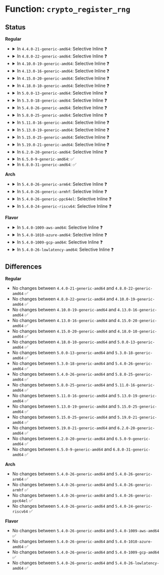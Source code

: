 # Function: <code>crypto_register_rng</code>

## Status
<b>Regular</b>
<ul>
<li>
<details>
<summary>In <code>4.4.0-21-generic-amd64</code>: Selective Inline ❓</summary>

```c
int crypto_register_rng(struct rng_alg * alg)
```

```json
{
  "name": "crypto_register_rng",
  "collision_type": "Unique Global",
  "inline_type": "Selective",
  "funcs": [
    {
      "addr": 18446744071582694704,
      "name": "crypto_register_rng",
      "external": true,
      "loc": "crypto/rng.c:185",
      "file": "crypto/rng.c",
      "inline": "not declared, inlined",
      "caller_inline": [
        "crypto/rng.c:crypto_register_rngs"
      ],
      "caller_func": []
    }
  ],
  "symbols": [
    {
      "addr": 18446744071582694704,
      "name": "crypto_register_rng",
      "section": ".text",
      "bind": "STB_GLOBAL",
      "size": 61
    }
  ]
}
```
</details>
</li>
<li>
<details>
<summary>In <code>4.8.0-22-generic-amd64</code>: Selective Inline ❓</summary>

```c
int crypto_register_rng(struct rng_alg * alg)
```

```json
{
  "name": "crypto_register_rng",
  "collision_type": "Unique Global",
  "inline_type": "Selective",
  "funcs": [
    {
      "addr": 18446744071582955002,
      "name": "crypto_register_rng",
      "external": true,
      "loc": "crypto/rng.c:185",
      "file": "crypto/rng.c",
      "inline": "not declared, inlined",
      "caller_inline": [
        "crypto/rng.c:crypto_register_rngs"
      ],
      "caller_func": [
        "crypto/jitterentropy-kcapi.c:jent_mod_init"
      ]
    }
  ],
  "symbols": [
    {
      "addr": 18446744071582954880,
      "name": "crypto_register_rng",
      "section": ".text",
      "bind": "STB_GLOBAL",
      "size": 61
    }
  ]
}
```
</details>
</li>
<li>
<details>
<summary>In <code>4.10.0-19-generic-amd64</code>: Selective Inline ❓</summary>

```c
int crypto_register_rng(struct rng_alg * alg)
```

```json
{
  "name": "crypto_register_rng",
  "collision_type": "Unique Global",
  "inline_type": "Selective",
  "funcs": [
    {
      "addr": 18446744071583059274,
      "name": "crypto_register_rng",
      "external": true,
      "loc": "crypto/rng.c:185",
      "file": "crypto/rng.c",
      "inline": "not declared, inlined",
      "caller_inline": [
        "crypto/rng.c:crypto_register_rngs"
      ],
      "caller_func": [
        "crypto/jitterentropy-kcapi.c:jent_mod_init"
      ]
    }
  ],
  "symbols": [
    {
      "addr": 18446744071583059152,
      "name": "crypto_register_rng",
      "section": ".text",
      "bind": "STB_GLOBAL",
      "size": 61
    }
  ]
}
```
</details>
</li>
<li>
<details>
<summary>In <code>4.13.0-16-generic-amd64</code>: Selective Inline ❓</summary>

```c
int crypto_register_rng(struct rng_alg * alg)
```

```json
{
  "name": "crypto_register_rng",
  "collision_type": "Unique Global",
  "inline_type": "Selective",
  "funcs": [
    {
      "addr": 18446744071583114414,
      "name": "crypto_register_rng",
      "external": true,
      "loc": "crypto/rng.c:181",
      "file": "crypto/rng.c",
      "inline": "not declared, inlined",
      "caller_inline": [
        "crypto/rng.c:crypto_register_rngs"
      ],
      "caller_func": [
        "crypto/jitterentropy-kcapi.c:jent_mod_init"
      ]
    }
  ],
  "symbols": [
    {
      "addr": 18446744071583114288,
      "name": "crypto_register_rng",
      "section": ".text",
      "bind": "STB_GLOBAL",
      "size": 61
    }
  ]
}
```
</details>
</li>
<li>
<details>
<summary>In <code>4.15.0-20-generic-amd64</code>: Selective Inline ❓</summary>

```c
int crypto_register_rng(struct rng_alg * alg)
```

```json
{
  "name": "crypto_register_rng",
  "collision_type": "Unique Global",
  "inline_type": "Selective",
  "funcs": [
    {
      "addr": 18446744071583288382,
      "name": "crypto_register_rng",
      "external": true,
      "loc": "crypto/rng.c:183",
      "file": "crypto/rng.c",
      "inline": "not declared, inlined",
      "caller_inline": [
        "crypto/rng.c:crypto_register_rngs"
      ],
      "caller_func": [
        "crypto/jitterentropy-kcapi.c:jent_mod_init"
      ]
    }
  ],
  "symbols": [
    {
      "addr": 18446744071583288256,
      "name": "crypto_register_rng",
      "section": ".text",
      "bind": "STB_GLOBAL",
      "size": 61
    }
  ]
}
```
</details>
</li>
<li>
<details>
<summary>In <code>4.18.0-10-generic-amd64</code>: Selective Inline ❓</summary>

```c
int crypto_register_rng(struct rng_alg * alg)
```

```json
{
  "name": "crypto_register_rng",
  "collision_type": "Unique Global",
  "inline_type": "Selective",
  "funcs": [
    {
      "addr": 18446744071583496814,
      "name": "crypto_register_rng",
      "external": true,
      "loc": "crypto/rng.c:183",
      "file": "crypto/rng.c",
      "inline": "not declared, inlined",
      "caller_inline": [
        "crypto/rng.c:crypto_register_rngs"
      ],
      "caller_func": [
        "crypto/jitterentropy-kcapi.c:jent_mod_init"
      ]
    }
  ],
  "symbols": [
    {
      "addr": 18446744071583496688,
      "name": "crypto_register_rng",
      "section": ".text",
      "bind": "STB_GLOBAL",
      "size": 61
    }
  ]
}
```
</details>
</li>
<li>
<details>
<summary>In <code>5.0.0-13-generic-amd64</code>: Selective Inline ❓</summary>

```c
int crypto_register_rng(struct rng_alg * alg)
```

```json
{
  "name": "crypto_register_rng",
  "collision_type": "Unique Global",
  "inline_type": "Selective",
  "funcs": [
    {
      "addr": 18446744071583618126,
      "name": "crypto_register_rng",
      "external": true,
      "loc": "crypto/rng.c:182",
      "file": "crypto/rng.c",
      "inline": "not declared, inlined",
      "caller_inline": [
        "crypto/rng.c:crypto_register_rngs"
      ],
      "caller_func": [
        "crypto/jitterentropy-kcapi.c:jent_mod_init"
      ]
    }
  ],
  "symbols": [
    {
      "addr": 18446744071583618000,
      "name": "crypto_register_rng",
      "section": ".text",
      "bind": "STB_GLOBAL",
      "size": 61
    }
  ]
}
```
</details>
</li>
<li>
<details>
<summary>In <code>5.3.0-18-generic-amd64</code>: Selective Inline ❓</summary>

```c
int crypto_register_rng(struct rng_alg * alg)
```

```json
{
  "name": "crypto_register_rng",
  "collision_type": "Unique Global",
  "inline_type": "Selective",
  "funcs": [
    {
      "addr": 18446744071583804909,
      "name": "crypto_register_rng",
      "external": true,
      "loc": "crypto/rng.c:177",
      "file": "crypto/rng.c",
      "inline": "not declared, inlined",
      "caller_inline": [
        "crypto/rng.c:crypto_register_rngs"
      ],
      "caller_func": [
        "crypto/jitterentropy-kcapi.c:jent_mod_init"
      ]
    }
  ],
  "symbols": [
    {
      "addr": 18446744071583804752,
      "name": "crypto_register_rng",
      "section": ".text",
      "bind": "STB_GLOBAL",
      "size": 61
    }
  ]
}
```
</details>
</li>
<li>
<details>
<summary>In <code>5.4.0-26-generic-amd64</code>: Selective Inline ❓</summary>

```c
int crypto_register_rng(struct rng_alg * alg)
```

```json
{
  "name": "crypto_register_rng",
  "collision_type": "Unique Global",
  "inline_type": "Selective",
  "funcs": [
    {
      "addr": 18446744071583906749,
      "name": "crypto_register_rng",
      "external": true,
      "loc": "crypto/rng.c:177",
      "file": "crypto/rng.c",
      "inline": "not declared, inlined",
      "caller_inline": [
        "crypto/rng.c:crypto_register_rngs"
      ],
      "caller_func": [
        "crypto/jitterentropy-kcapi.c:jent_mod_init"
      ]
    }
  ],
  "symbols": [
    {
      "addr": 18446744071583906592,
      "name": "crypto_register_rng",
      "section": ".text",
      "bind": "STB_GLOBAL",
      "size": 61
    }
  ]
}
```
</details>
</li>
<li>
<details>
<summary>In <code>5.8.0-25-generic-amd64</code>: Selective Inline ❓</summary>

```c
int crypto_register_rng(struct rng_alg * alg)
```

```json
{
  "name": "crypto_register_rng",
  "collision_type": "Unique Global",
  "inline_type": "Selective",
  "funcs": [
    {
      "addr": 18446744071584296355,
      "name": "crypto_register_rng",
      "external": true,
      "loc": "crypto/rng.c:181",
      "file": "crypto/rng.c",
      "inline": "not declared, inlined",
      "caller_inline": [
        "crypto/rng.c:crypto_register_rngs"
      ],
      "caller_func": [
        "crypto/jitterentropy-kcapi.c:jent_mod_init"
      ]
    }
  ],
  "symbols": [
    {
      "addr": 18446744071584296096,
      "name": "crypto_register_rng",
      "section": ".text",
      "bind": "STB_GLOBAL",
      "size": 61
    }
  ]
}
```
</details>
</li>
<li>
<details>
<summary>In <code>5.11.0-16-generic-amd64</code>: Selective Inline ❓</summary>

```c
int crypto_register_rng(struct rng_alg * alg)
```

```json
{
  "name": "crypto_register_rng",
  "collision_type": "Unique Global",
  "inline_type": "Selective",
  "funcs": [
    {
      "addr": 18446744071584414995,
      "name": "crypto_register_rng",
      "external": true,
      "loc": "crypto/rng.c:181",
      "file": "crypto/rng.c",
      "inline": "not declared, inlined",
      "caller_inline": [
        "crypto/rng.c:crypto_register_rngs"
      ],
      "caller_func": [
        "crypto/jitterentropy-kcapi.c:jent_mod_init"
      ]
    }
  ],
  "symbols": [
    {
      "addr": 18446744071584414736,
      "name": "crypto_register_rng",
      "section": ".text",
      "bind": "STB_GLOBAL",
      "size": 61
    }
  ]
}
```
</details>
</li>
<li>
<details>
<summary>In <code>5.13.0-19-generic-amd64</code>: Selective Inline ❓</summary>

```c
int crypto_register_rng(struct rng_alg * alg)
```

```json
{
  "name": "crypto_register_rng",
  "collision_type": "Unique Global",
  "inline_type": "Selective",
  "funcs": [
    {
      "addr": 18446744071584450243,
      "name": "crypto_register_rng",
      "external": true,
      "loc": "crypto/rng.c:177",
      "file": "crypto/rng.c",
      "inline": "not declared, inlined",
      "caller_inline": [
        "crypto/rng.c:crypto_register_rngs"
      ],
      "caller_func": [
        "crypto/jitterentropy-kcapi.c:jent_mod_init"
      ]
    }
  ],
  "symbols": [
    {
      "addr": 18446744071584450048,
      "name": "crypto_register_rng",
      "section": ".text",
      "bind": "STB_GLOBAL",
      "size": 61
    }
  ]
}
```
</details>
</li>
<li>
<details>
<summary>In <code>5.15.0-25-generic-amd64</code>: Selective Inline ❓</summary>

```c
int crypto_register_rng(struct rng_alg * alg)
```

```json
{
  "name": "crypto_register_rng",
  "collision_type": "Unique Global",
  "inline_type": "Selective",
  "funcs": [
    {
      "addr": 18446744071584848243,
      "name": "crypto_register_rng",
      "external": true,
      "loc": "crypto/rng.c:177",
      "file": "crypto/rng.c",
      "inline": "not declared, inlined",
      "caller_inline": [
        "crypto/rng.c:crypto_register_rngs"
      ],
      "caller_func": [
        "crypto/jitterentropy-kcapi.c:jent_mod_init"
      ]
    }
  ],
  "symbols": [
    {
      "addr": 18446744071584848048,
      "name": "crypto_register_rng",
      "section": ".text",
      "bind": "STB_GLOBAL",
      "size": 61
    }
  ]
}
```
</details>
</li>
<li>
<details>
<summary>In <code>5.19.0-21-generic-amd64</code>: Selective Inline ❓</summary>

```c
int crypto_register_rng(struct rng_alg * alg)
```

```json
{
  "name": "crypto_register_rng",
  "collision_type": "Unique Global",
  "inline_type": "Selective",
  "funcs": [
    {
      "addr": 18446744071585541923,
      "name": "crypto_register_rng",
      "external": true,
      "loc": "crypto/rng.c:177",
      "file": "crypto/rng.c",
      "inline": "not declared, inlined",
      "caller_inline": [
        "crypto/rng.c:crypto_register_rngs"
      ],
      "caller_func": [
        "crypto/jitterentropy-kcapi.c:jent_mod_init"
      ]
    }
  ],
  "symbols": [
    {
      "addr": 18446744071585541680,
      "name": "crypto_register_rng",
      "section": ".text",
      "bind": "STB_GLOBAL",
      "size": 77
    }
  ]
}
```
</details>
</li>
<li>
<details>
<summary>In <code>6.2.0-20-generic-amd64</code>: Selective Inline ❓</summary>

```c
int crypto_register_rng(struct rng_alg * alg)
```

```json
{
  "name": "crypto_register_rng",
  "collision_type": "Unique Global",
  "inline_type": "Selective",
  "funcs": [
    {
      "addr": 18446744071586304339,
      "name": "crypto_register_rng",
      "external": true,
      "loc": "crypto/rng.c:177",
      "file": "crypto/rng.c",
      "inline": "not declared, inlined",
      "caller_inline": [
        "crypto/rng.c:crypto_register_rngs"
      ],
      "caller_func": [
        "crypto/jitterentropy-kcapi.c:jent_mod_init"
      ]
    }
  ],
  "symbols": [
    {
      "addr": 18446744071586304048,
      "name": "crypto_register_rng",
      "section": ".text",
      "bind": "STB_GLOBAL",
      "size": 77
    }
  ]
}
```
</details>
</li>
<li>
<details>
<summary>In <code>6.5.0-9-generic-amd64</code>: ✅</summary>

```c
int crypto_register_rng(struct rng_alg * alg)
```

```json
{
  "name": "crypto_register_rng",
  "collision_type": "Unique Global",
  "inline_type": "No",
  "funcs": [
    {
      "addr": 18446744071586547840,
      "name": "crypto_register_rng",
      "external": true,
      "loc": "crypto/rng.c:200",
      "file": "crypto/rng.c",
      "inline": "seen, unknown",
      "caller_inline": [],
      "caller_func": [
        "crypto/rng.c:crypto_register_rngs",
        "crypto/jitterentropy-kcapi.c:jent_mod_init"
      ]
    }
  ],
  "symbols": [
    {
      "addr": 18446744071586547840,
      "name": "crypto_register_rng",
      "section": ".text",
      "bind": "STB_GLOBAL",
      "size": 113
    }
  ]
}
```
</details>
</li>
<li>
<details>
<summary>In <code>6.8.0-31-generic-amd64</code>: ✅</summary>

```c
int crypto_register_rng(struct rng_alg * alg)
```

```json
{
  "name": "crypto_register_rng",
  "collision_type": "Unique Global",
  "inline_type": "No",
  "funcs": [
    {
      "addr": 18446744071586817920,
      "name": "crypto_register_rng",
      "external": true,
      "loc": "crypto/rng.c:200",
      "file": "crypto/rng.c",
      "inline": "seen, unknown",
      "caller_inline": [],
      "caller_func": [
        "crypto/rng.c:crypto_register_rngs",
        "crypto/jitterentropy-kcapi.c:jent_mod_init"
      ]
    }
  ],
  "symbols": [
    {
      "addr": 18446744071586817920,
      "name": "crypto_register_rng",
      "section": ".text",
      "bind": "STB_GLOBAL",
      "size": 113
    }
  ]
}
```
</details>
</li>
</ul>
<b>Arch</b>
<ul>
<li>
<details>
<summary>In <code>5.4.0-26-generic-arm64</code>: Selective Inline ❓</summary>

```c
int crypto_register_rng(struct rng_alg * alg)
```

```json
{
  "name": "crypto_register_rng",
  "collision_type": "Unique Global",
  "inline_type": "Selective",
  "funcs": [
    {
      "addr": 18446603336495728212,
      "name": "crypto_register_rng",
      "external": true,
      "loc": "crypto/rng.c:177",
      "file": "crypto/rng.c",
      "inline": "not declared, inlined",
      "caller_inline": [
        "crypto/rng.c:crypto_register_rngs"
      ],
      "caller_func": [
        "crypto/jitterentropy-kcapi.c:jent_mod_init"
      ]
    }
  ],
  "symbols": [
    {
      "addr": 18446603336495727992,
      "name": "crypto_register_rng",
      "section": ".text",
      "bind": "STB_GLOBAL",
      "size": 92
    }
  ]
}
```
</details>
</li>
<li>
<details>
<summary>In <code>5.4.0-26-generic-armhf</code>: Selective Inline ❓</summary>

```c
int crypto_register_rng(struct rng_alg * alg)
```

```json
{
  "name": "crypto_register_rng",
  "collision_type": "Unique Global",
  "inline_type": "Selective",
  "funcs": [
    {
      "addr": 3229081660,
      "name": "crypto_register_rng",
      "external": true,
      "loc": "crypto/rng.c:177",
      "file": "crypto/rng.c",
      "inline": "not declared, inlined",
      "caller_inline": [
        "crypto/rng.c:crypto_register_rngs"
      ],
      "caller_func": [
        "crypto/jitterentropy-kcapi.c:jent_mod_init"
      ]
    }
  ],
  "symbols": [
    {
      "addr": 3229081480,
      "name": "crypto_register_rng",
      "section": ".text",
      "bind": "STB_GLOBAL",
      "size": 84
    }
  ]
}
```
</details>
</li>
<li>
<details>
<summary>In <code>5.4.0-26-generic-ppc64el</code>: Selective Inline ❓</summary>

```c
int crypto_register_rng(struct rng_alg * alg)
```

```json
{
  "name": "crypto_register_rng",
  "collision_type": "Unique Global",
  "inline_type": "Selective",
  "funcs": [
    {
      "addr": 13835058055289882936,
      "name": "crypto_register_rng",
      "external": true,
      "loc": "crypto/rng.c:177",
      "file": "crypto/rng.c",
      "inline": "not declared, inlined",
      "caller_inline": [
        "crypto/rng.c:crypto_register_rngs"
      ],
      "caller_func": [
        "crypto/jitterentropy-kcapi.c:jent_mod_init"
      ]
    }
  ],
  "symbols": [
    {
      "addr": 13835058055289882640,
      "name": "crypto_register_rng",
      "section": ".text",
      "bind": "STB_GLOBAL",
      "size": 120
    }
  ]
}
```
</details>
</li>
<li>
<details>
<summary>In <code>5.4.0-24-generic-riscv64</code>: Selective Inline ❓</summary>

```c
int crypto_register_rng(struct rng_alg * alg)
```

```json
{
  "name": "crypto_register_rng",
  "collision_type": "Unique Global",
  "inline_type": "Selective",
  "funcs": [
    {
      "addr": 18446743936274879184,
      "name": "crypto_register_rng",
      "external": true,
      "loc": "crypto/rng.c:177",
      "file": "crypto/rng.c",
      "inline": "not declared, inlined",
      "caller_inline": [
        "crypto/rng.c:crypto_register_rngs"
      ],
      "caller_func": [
        "crypto/jitterentropy-kcapi.c:jent_mod_init"
      ]
    }
  ],
  "symbols": [
    {
      "addr": 18446743936274879014,
      "name": "crypto_register_rng",
      "section": ".text",
      "bind": "STB_GLOBAL",
      "size": 80
    }
  ]
}
```
</details>
</li>
</ul>
<b>Flavor</b>
<ul>
<li>
<details>
<summary>In <code>5.4.0-1009-aws-amd64</code>: Selective Inline ❓</summary>

```c
int crypto_register_rng(struct rng_alg * alg)
```

```json
{
  "name": "crypto_register_rng",
  "collision_type": "Unique Global",
  "inline_type": "Selective",
  "funcs": [
    {
      "addr": 18446744071583875485,
      "name": "crypto_register_rng",
      "external": true,
      "loc": "crypto/rng.c:177",
      "file": "crypto/rng.c",
      "inline": "not declared, inlined",
      "caller_inline": [
        "crypto/rng.c:crypto_register_rngs"
      ],
      "caller_func": [
        "crypto/jitterentropy-kcapi.c:jent_mod_init"
      ]
    }
  ],
  "symbols": [
    {
      "addr": 18446744071583875328,
      "name": "crypto_register_rng",
      "section": ".text",
      "bind": "STB_GLOBAL",
      "size": 61
    }
  ]
}
```
</details>
</li>
<li>
<details>
<summary>In <code>5.4.0-1010-azure-amd64</code>: Selective Inline ❓</summary>

```c
int crypto_register_rng(struct rng_alg * alg)
```

```json
{
  "name": "crypto_register_rng",
  "collision_type": "Unique Global",
  "inline_type": "Selective",
  "funcs": [
    {
      "addr": 18446744071583812541,
      "name": "crypto_register_rng",
      "external": true,
      "loc": "crypto/rng.c:177",
      "file": "crypto/rng.c",
      "inline": "not declared, inlined",
      "caller_inline": [
        "crypto/rng.c:crypto_register_rngs"
      ],
      "caller_func": [
        "crypto/jitterentropy-kcapi.c:jent_mod_init"
      ]
    }
  ],
  "symbols": [
    {
      "addr": 18446744071583812384,
      "name": "crypto_register_rng",
      "section": ".text",
      "bind": "STB_GLOBAL",
      "size": 61
    }
  ]
}
```
</details>
</li>
<li>
<details>
<summary>In <code>5.4.0-1009-gcp-amd64</code>: Selective Inline ❓</summary>

```c
int crypto_register_rng(struct rng_alg * alg)
```

```json
{
  "name": "crypto_register_rng",
  "collision_type": "Unique Global",
  "inline_type": "Selective",
  "funcs": [
    {
      "addr": 18446744071583859245,
      "name": "crypto_register_rng",
      "external": true,
      "loc": "crypto/rng.c:177",
      "file": "crypto/rng.c",
      "inline": "not declared, inlined",
      "caller_inline": [
        "crypto/rng.c:crypto_register_rngs"
      ],
      "caller_func": [
        "crypto/jitterentropy-kcapi.c:jent_mod_init"
      ]
    }
  ],
  "symbols": [
    {
      "addr": 18446744071583859088,
      "name": "crypto_register_rng",
      "section": ".text",
      "bind": "STB_GLOBAL",
      "size": 61
    }
  ]
}
```
</details>
</li>
<li>
<details>
<summary>In <code>5.4.0-26-lowlatency-amd64</code>: Selective Inline ❓</summary>

```c
int crypto_register_rng(struct rng_alg * alg)
```

```json
{
  "name": "crypto_register_rng",
  "collision_type": "Unique Global",
  "inline_type": "Selective",
  "funcs": [
    {
      "addr": 18446744071583960317,
      "name": "crypto_register_rng",
      "external": true,
      "loc": "crypto/rng.c:177",
      "file": "crypto/rng.c",
      "inline": "not declared, inlined",
      "caller_inline": [
        "crypto/rng.c:crypto_register_rngs"
      ],
      "caller_func": [
        "crypto/jitterentropy-kcapi.c:jent_mod_init"
      ]
    }
  ],
  "symbols": [
    {
      "addr": 18446744071583960160,
      "name": "crypto_register_rng",
      "section": ".text",
      "bind": "STB_GLOBAL",
      "size": 61
    }
  ]
}
```
</details>
</li>
</ul>

## Differences
<b>Regular</b>
<ul>
<li>
No changes between <code>4.4.0-21-generic-amd64</code> and <code>4.8.0-22-generic-amd64</code> ✅
</li>
<li>
No changes between <code>4.8.0-22-generic-amd64</code> and <code>4.10.0-19-generic-amd64</code> ✅
</li>
<li>
No changes between <code>4.10.0-19-generic-amd64</code> and <code>4.13.0-16-generic-amd64</code> ✅
</li>
<li>
No changes between <code>4.13.0-16-generic-amd64</code> and <code>4.15.0-20-generic-amd64</code> ✅
</li>
<li>
No changes between <code>4.15.0-20-generic-amd64</code> and <code>4.18.0-10-generic-amd64</code> ✅
</li>
<li>
No changes between <code>4.18.0-10-generic-amd64</code> and <code>5.0.0-13-generic-amd64</code> ✅
</li>
<li>
No changes between <code>5.0.0-13-generic-amd64</code> and <code>5.3.0-18-generic-amd64</code> ✅
</li>
<li>
No changes between <code>5.3.0-18-generic-amd64</code> and <code>5.4.0-26-generic-amd64</code> ✅
</li>
<li>
No changes between <code>5.4.0-26-generic-amd64</code> and <code>5.8.0-25-generic-amd64</code> ✅
</li>
<li>
No changes between <code>5.8.0-25-generic-amd64</code> and <code>5.11.0-16-generic-amd64</code> ✅
</li>
<li>
No changes between <code>5.11.0-16-generic-amd64</code> and <code>5.13.0-19-generic-amd64</code> ✅
</li>
<li>
No changes between <code>5.13.0-19-generic-amd64</code> and <code>5.15.0-25-generic-amd64</code> ✅
</li>
<li>
No changes between <code>5.15.0-25-generic-amd64</code> and <code>5.19.0-21-generic-amd64</code> ✅
</li>
<li>
No changes between <code>5.19.0-21-generic-amd64</code> and <code>6.2.0-20-generic-amd64</code> ✅
</li>
<li>
No changes between <code>6.2.0-20-generic-amd64</code> and <code>6.5.0-9-generic-amd64</code> ✅
</li>
<li>
No changes between <code>6.5.0-9-generic-amd64</code> and <code>6.8.0-31-generic-amd64</code> ✅
</li>
</ul>
<b>Arch</b>
<ul>
<li>
No changes between <code>5.4.0-26-generic-amd64</code> and <code>5.4.0-26-generic-arm64</code> ✅
</li>
<li>
No changes between <code>5.4.0-26-generic-amd64</code> and <code>5.4.0-26-generic-armhf</code> ✅
</li>
<li>
No changes between <code>5.4.0-26-generic-amd64</code> and <code>5.4.0-26-generic-ppc64el</code> ✅
</li>
<li>
No changes between <code>5.4.0-26-generic-amd64</code> and <code>5.4.0-24-generic-riscv64</code> ✅
</li>
</ul>
<b>Flavor</b>
<ul>
<li>
No changes between <code>5.4.0-26-generic-amd64</code> and <code>5.4.0-1009-aws-amd64</code> ✅
</li>
<li>
No changes between <code>5.4.0-26-generic-amd64</code> and <code>5.4.0-1010-azure-amd64</code> ✅
</li>
<li>
No changes between <code>5.4.0-26-generic-amd64</code> and <code>5.4.0-1009-gcp-amd64</code> ✅
</li>
<li>
No changes between <code>5.4.0-26-generic-amd64</code> and <code>5.4.0-26-lowlatency-amd64</code> ✅
</li>
</ul>
